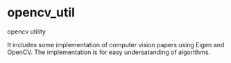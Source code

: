 # opencv_util
opencv utility

It includes some implementation of computer vision papers using Eigen and OpenCV.
The implementation is for easy undersatanding of algorithms.
